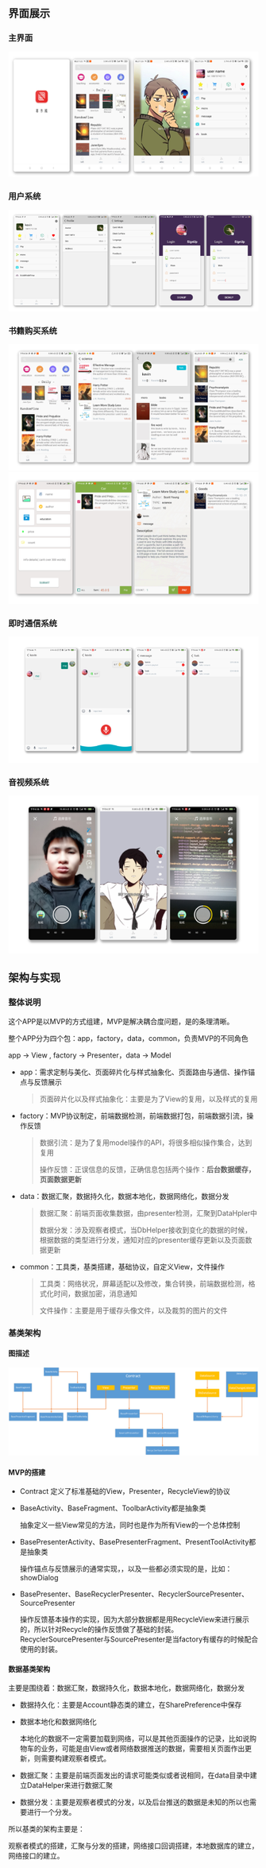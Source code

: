 界面展示
--------

### 主界面

<img src="./meterial/page/main_page.png"  />



### 用户系统

<img src="./meterial/page/account_system.png"  />



### 书籍购买系统

<img src="./meterial/page/book_system.png" />

<img src="./meterial/page/goods_system.png" />



### 即时通信系统

<img src="./meterial/page/chat_page.png" />



### 音视频系统

<img src="./meterial/page/micro_page.png" />





架构与实现
----------

### 整体说明

这个APP是以MVP的方式组建，MVP是解决耦合度问题，是的条理清晰。

整个APP分为四个包：app，factory，data，common，负责MVP的不同角色

app -> View , factory -> Presenter，data -> Model

- app：需求定制与美化、页面碎片化与样式抽象化、页面路由与通信、操作锚点与反馈展示

  > 页面碎片化以及样式抽象化：主要是为了View的复用，以及样式的复用

- factory：MVP协议制定，前端数据检测，前端数据打包，前端数据引流，操作反馈

  > 数据引流：是为了复用model操作的API，将很多相似操作集合，达到复用
  >
  > 操作反馈：正误信息的反馈，正确信息包括两个操作：**后台数据缓存，页面数据更新**

- data：数据汇聚，数据持久化，数据本地化，数据网络化，数据分发

  > 数据汇聚：前端页面收集数据，由presenter检测，汇聚到DataHpler中
  >
  > 数据分发：涉及观察者模式，当DbHelper接收到变化的数据的时候，根据数据的类型进行分发，通知对应的presenter缓存更新以及页面数据更新

- common：工具类，基类搭建，基础协议，自定义View，文件操作

  > 工具类：网络状况，屏幕适配以及修改，集合转换，前端数据检测，格式化时间，数据加密，消息通知
  >
  > 文件操作：主要是用于缓存头像文件，以及裁剪的图片的文件





### 基类架构

#### 图描述

<img src="./meterial/images/base_struct.png" />

#### MVP的搭建

- Contract 定义了标准基础的View，Presenter，RecycleView的协议

- BaseActivity、BaseFragment、ToolbarActivity都是抽象类

  抽象定义一些View常见的方法，同时也是作为所有View的一个总体控制

- BasePresenterActivity、BasePresenterFragment、PresentToolActivity都是抽象类

  操作锚点与反馈展示的通常实现，，以及一些都必须实现的是，比如：showDialog

- BasePresenter、BaseRecyclerPresenter、RecyclerSourcePresenter、SourcePresenter

  操作反馈基本操作的实现，因为大部分数据都是用RecycleView来进行展示的，所以针对Recycle的操作反馈做了基础的封装。RecyclerSourcePresenter与SourcePresenter是当factory有缓存的时候配合使用的封装。



#### 数据基类架构

主要是围绕着：数据汇聚，数据持久化，数据本地化，数据网络化，数据分发

- 数据持久化：主要是Account静态类的建立，在SharePreference中保存

- 数据本地化和数据网络化

  本地化的数据不一定需要加载到网络，可以是其他页面操作的记录，比如说购物车的业务，可能是由View或者网络数据推送的数据，需要相关页面作出更新，则需要构建观察者模式。

- 数据汇聚：主要是前端页面发出的请求可能类似或者说相同，在data目录中建立DataHelper来进行数据汇聚

- 数据分发：主要是观察者模式的分发，以及后台推送的数据是未知的所以也需要进行一个分发。

所以基类的架构主要是：

观察者模式的搭建，汇聚与分发的搭建，网络接口回调搭建，本地数据库的建立，网络接口的建立。